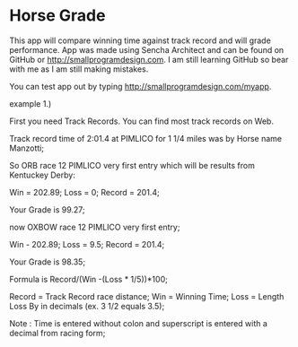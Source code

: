 Horse Grade
=====
This app will compare winning time against track record and will grade performance. App was made using Sencha Architect and can be found on GitHub or http://smallprogramdesign.com. I am still learning GitHub so bear with me as I am still making mistakes.


You can test app out by typing http://smallprogramdesign.com/myapp. 

example 1.) 

First you need Track Records. You can find most track records on Web.

Track record time of 2:01.4 at PIMLICO for 1 1/4 miles was by Horse name Manzotti;



So ORB race 12 PIMLICO very first entry which will be results from Kentuckey Derby: 

Win = 202.89;
Loss = 0;
Record = 201.4;

Your Grade is 99.27;

now OXBOW race 12 PIMLICO very first entry;

Win - 202.89;
Loss = 9.5;
Record = 201.4;

Your Grade is 98.35;


Formula is Record/(Win -(Loss * 1/5))*100;

Record = Track Record race distance;
Win = Winning Time;
Loss = Length Loss By in decimals (ex. 3 1/2 equals 3.5);

Note : Time is entered without colon and superscript is entered with a decimal from racing form;

